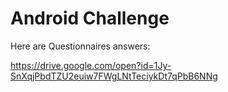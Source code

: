 # Android Challenge 

Here are Questionnaires answers:

https://drive.google.com/open?id=1Jy-SnXqjPbdTZU2euiw7FWgLNtTeciykDt7qPbB6NNg
